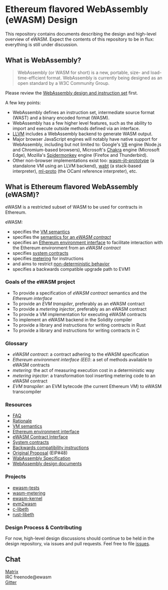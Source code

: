 # Ethereum flavored WebAssembly (eWASM) Design

This repository contains documents describing the design and high-level overview of eWASM. Expect the contents of this repository to be in flux: everything is still under discussion.

## What is WebAssembly?

> WebAssembly (or WASM for short) is a new, portable, size- and load-time-efficient format. WebAssembly is currently being designed as an open standard by a W3C Community Group.

Please review the [WebAssembly design and instruction set](https://github.com/WebAssembly/design) first.

A few key points:
* WebAssembly defines an instruction set, intermediate source format (WAST) and a binary encoded format (WASM).
* WebAssembly has a few higher level features, such as the ability to import and execute outside methods defined via an interface.
* [LLVM](https://llvm.org/) includes a WebAssembly backend to generate WASM output.
* Major browser JavaScript engines will notably have native support for
  WebAssembly, including but not limited to: Google's
  [V8](https://github.com/v8/v8) engine (Node.js and Chromium-based browsers),
  Microsoft's [Chakra](https://github.com/Microsoft/ChakraCore) engine
  (Microsoft Edge), Mozilla's
  [Spidermonkey](https://github.com/mozilla/gecko-dev/tree/master/js) engine
  (Firefox and Thunderbird).
* Other non-browser implementations exist too:
  [wasm-jit-prototype](https://github.com/WebAssembly/wasm-jit-prototype) (a
  standalone VM using an LLVM backend),
  [wabt](https://github.com/WebAssembly/wabt) (a stack-based interpreter),
  [ml-proto](https://github.com/WebAssembly/spec/tree/master/ml-proto) (the
  OCaml reference interpreter), etc.

## What is Ethereum flavored WebAssembly (eWASM)?

eWASM is a restricted subset of WASM to be used for contracts in Ethereum.

eWASM:
* specifies the [VM semantics](./vm_semantics.md)
* specifies the [semantics for an *eWASM contract*](./contract_interface.md)
* specifies an [Ethereum environment interface](./eth_interface.md) to facilitate interaction with the Ethereum environment from an *eWASM contract*
* specifies [system contracts](./system_contracts.md)
* specifies [metering](./metering.md) for instructions
* and aims to restrict [non-deterministic behavior](https://github.com/WebAssembly/design/blob/master/Nondeterminism.md)
* specifies a backwards compatible upgrade path to EVM1

### Goals of the eWASM project

* To provide a specification of *eWASM contract* semantics and the *Ethereum interface*
* To provide an *EVM transpiler*, preferably as an eWASM contract
* To provide a *metering injector*, preferably as an eWASM contract
* To provide a VM implementation for executing eWASM contracts
* To implement an eWASM backend in the Solidity compiler
* To provide a library and instructions for writing contracts in Rust
* To provide a library and instructions for writing contracts in C

### Glossary

* *eWASM contract*: a contract adhering to the eWASM specification
* *Ethereum environment interface (EEI)*: a set of methods available to eWASM contracts
* *metering*: the act of measuring execution cost in a deterministic way
* *metering injector*: a transformation tool inserting metering code to an eWASM contract
* *EVM transpiler*: an EVM bytecode (the current Ethereum VM) to eWASM transcompiler

### Resources

* [FAQ](./faq.md)
* [Rationale](./rationale.md)
* [VM semantics](./vm_semantics.md)
* [Ethereum environment interface](./eth_interface.md)
* [eWASM Contract Interface](./contract_interface.md)
* [System contracts](./system_contracts.md)
* [Backwards compatibility instructions](./backwards_compatibility.md)
* [Original Proposal](https://github.com/ethereum/EIPs/issues/48) (EIP#48)
* [WabAssembly Specification](https://github.com/WebAssembly/spec/blob/md-proto/md-proto/WebAssembly.md)
* [WebAssembly design documents](https://github.com/WebAssembly/design)

### Projects

* [ewasm-tests](https://github.com/ewasm/ewasm-tests)
* [wasm-metering](https://github.com/ewasm/wasm-metering)
* [ewasm-kernel](https://github.com/ewasm/ewasm-kernel)
* [evm2wasm](https://github.com/ewasm/evm2wasm)
* [c-libeth](https://github.com/ewasm/c-libeth)
* [rust-libeth](https://github.com/ewasm/rust-libeth)

### Design Process & Contributing
For now, high-level design discussions should continue to be held in the design repository, via issues and pull requests. Feel free to file [issues](https://github.com/ethereum/ewasm-design/issues).

## Chat
[Matrix](https://riot.im/app/#/room/#the_vertex:matrix.org)  
IRC freenode@ewasm  
[Gitter](https://gitter.im/ewasm/Lobby)  
